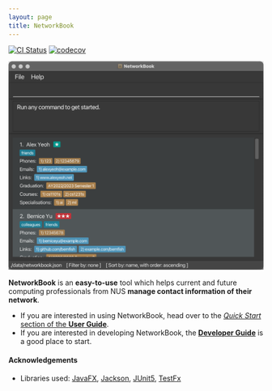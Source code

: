 ```yaml
---
layout: page
title: NetworkBook
---
```


[![CI Status](https://github.com/ay2324s1-cs2103t-t08-2/tp/workflows/Java%20CI/badge.svg)](https://github.com/AY2324S1-CS2103T-T08-2/tp/actions)
[![codecov](https://codecov.io/gh/AY2324S1-CS2103T-T08-2/tp/graph/badge.svg?token=EJ0Y5D4SRQ)](https://codecov.io/gh/AY2324S1-CS2103T-T08-2/tp)

![Ui](images/Ui.png)

**NetworkBook** is an **easy-to-use** tool which helps current and future computing professionals from NUS **manage contact information of their network**.

* If you are interested in using NetworkBook, head over to the [_Quick Start_ section of the **User Guide**](UserGuide.html#quick-start).
* If you are interested in developing NetworkBook, the [**Developer Guide**](DeveloperGuide.html) is a good place to start.

#### Acknowledgements

* Libraries used: [JavaFX](https://openjfx.io/), [Jackson](https://github.com/FasterXML/jackson), [JUnit5](https://github.com/junit-team/junit5), [TestFx](https://github.com/TestFX/TestFX)
